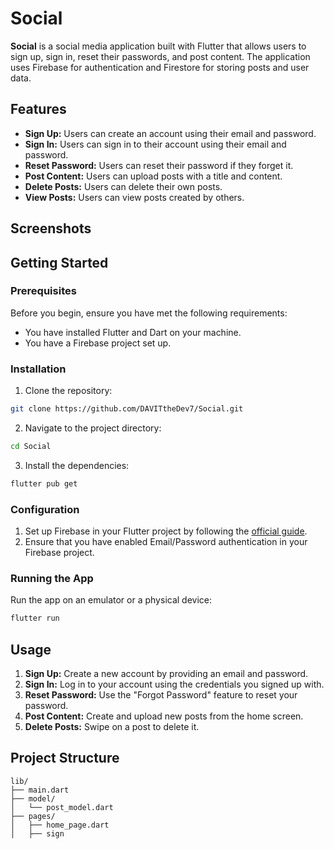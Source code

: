 # Social

**Social** is a social media application built with Flutter that allows users to sign up, sign in, reset their passwords, and post content. The application uses Firebase for authentication and Firestore for storing posts and user data.

## Features

- **Sign Up:** Users can create an account using their email and password.
- **Sign In:** Users can sign in to their account using their email and password.
- **Reset Password:** Users can reset their password if they forget it.
- **Post Content:** Users can upload posts with a title and content.
- **Delete Posts:** Users can delete their own posts.
- **View Posts:** Users can view posts created by others.

## Screenshots

<!-- Add screenshots here -->

## Getting Started

### Prerequisites

Before you begin, ensure you have met the following requirements:

- You have installed Flutter and Dart on your machine.
- You have a Firebase project set up.

### Installation

1. Clone the repository:

```bash
git clone https://github.com/DAVITtheDev7/Social.git
```

2. Navigate to the project directory:

```bash
cd Social
```

3. Install the dependencies:

```bash
flutter pub get
```

### Configuration

1. Set up Firebase in your Flutter project by following the [official guide](https://firebase.flutter.dev/docs/overview).
2. Ensure that you have enabled Email/Password authentication in your Firebase project.

### Running the App

Run the app on an emulator or a physical device:

```bash
flutter run
```

## Usage

1. **Sign Up:** Create a new account by providing an email and password.
2. **Sign In:** Log in to your account using the credentials you signed up with.
3. **Reset Password:** Use the "Forgot Password" feature to reset your password.
4. **Post Content:** Create and upload new posts from the home screen.
5. **Delete Posts:** Swipe on a post to delete it.

## Project Structure

```
lib/
├── main.dart
├── model/
│   └── post_model.dart
├── pages/
│   ├── home_page.dart
│   ├── sign



